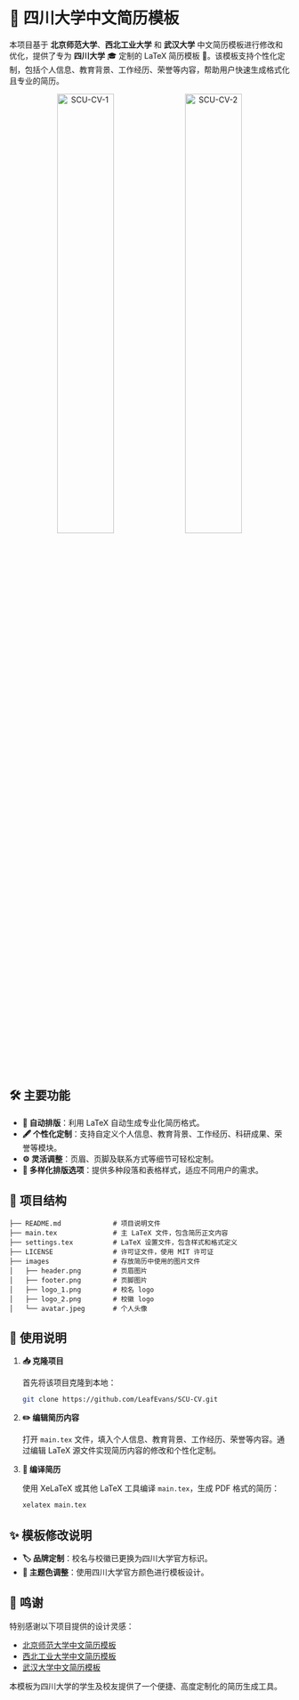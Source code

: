 # 🌟 四川大学中文简历模板

本项目基于 **北京师范大学**、**西北工业大学** 和 **武汉大学** 中文简历模板进行修改和优化，提供了专为 **四川大学** 🎓 定制的 LaTeX 简历模板 📄。该模板支持个性化定制，包括个人信息、教育背景、工作经历、荣誉等内容，帮助用户快速生成格式化且专业的简历。

<p align="center">
  <img src="https://leafalice-image.oss-cn-hangzhou.aliyuncs.com/img/c86e1906c81439c602ee6dde67e99b5.jpg" alt="SCU-CV-1" width="45%" />
  <img src="https://leafalice-image.oss-cn-hangzhou.aliyuncs.com/img/909bb73dddebedc368621499224c57d.jpg" alt="SCU-CV-2" width="45%" />
</p>

## 🛠️ 主要功能

- **🔄 自动排版**：利用 LaTeX 自动生成专业化简历格式。
- **🖋️ 个性化定制**：支持自定义个人信息、教育背景、工作经历、科研成果、荣誉等模块。
- **⚙️ 灵活调整**：页眉、页脚及联系方式等细节可轻松定制。
- **📑 多样化排版选项**：提供多种段落和表格样式，适应不同用户的需求。

## 📁 项目结构

```
├── README.md             # 项目说明文件
├── main.tex              # 主 LaTeX 文件，包含简历正文内容
├── settings.tex          # LaTeX 设置文件，包含样式和格式定义
├── LICENSE               # 许可证文件，使用 MIT 许可证
├── images                # 存放简历中使用的图片文件
│   ├── header.png        # 页眉图片
│   ├── footer.png        # 页脚图片
│   ├── logo_1.png        # 校名 logo
│   ├── logo_2.png        # 校徽 logo
│   └── avatar.jpeg       # 个人头像
```

## 📝 使用说明

1. **📥 克隆项目**

   首先将该项目克隆到本地：

   ```bash
   git clone https://github.com/LeafEvans/SCU-CV.git
   ```

2. **✏️ 编辑简历内容**

   打开 `main.tex` 文件，填入个人信息、教育背景、工作经历、荣誉等内容。通过编辑 LaTeX 源文件实现简历内容的修改和个性化定制。

3. **📜 编译简历**

   使用 XeLaTeX 或其他 LaTeX 工具编译 `main.tex`，生成 PDF 格式的简历：

   ```bash
   xelatex main.tex
   ```

## ✨ 模板修改说明

- **🏷️ 品牌定制**：校名与校徽已更换为四川大学官方标识。
- **🎨 主题色调整**：使用四川大学官方颜色进行模板设计。

## 🙏 鸣谢

特别感谢以下项目提供的设计灵感：

- [北京师范大学中文简历模板](https://github.com/LeyuDame/BNUCV)
- [西北工业大学中文简历模板](https://github.com/CSW33/NPU-CV)
- [武汉大学中文简历模板](https://www.overleaf.com/latex/templates/whuwu-han-da-xue-zhong-wen-jian-li-mo-ban/dbkvxrqjmzpd)

本模板为四川大学的学生及校友提供了一个便捷、高度定制化的简历生成工具。
